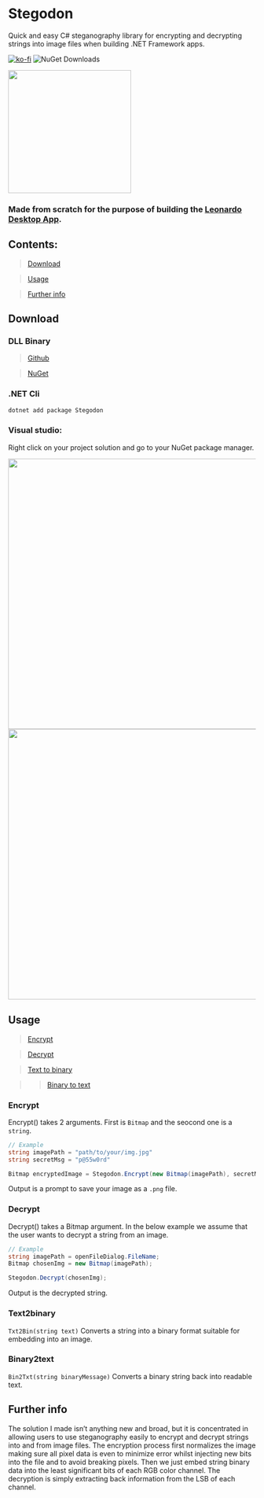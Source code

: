 # Stegodon

Quick and easy C# steganography library for encrypting and decrypting strings into image files when building .NET Framework apps.

[![ko-fi](https://ko-fi.com/img/githubbutton_sm.svg)](https://ko-fi.com/C1C3UABOS)
![NuGet Downloads](https://img.shields.io/nuget/dt/Stegodon?style=for-the-badge&logo=c%23&logoColor=%2350FF00&label=INSTALLS&color=%233e9544)



<img src="https://github.com/2alf/Stegodon/assets/113948114/2706e52d-e42b-4eb9-a3a6-54157230de66" width="250"/>



### Made from scratch for the purpose of building the [Leonardo Desktop App](https://github.com/2alf/Leonardo).

## Contents:

>[Download](#download)

>[Usage](#usage)

>[Further info](#further-info)

## Download

### DLL Binary

>[Github](https://github.com/2alf/Stegodon/releases)

>[NuGet](https://www.nuget.org/packages/Stegodon)

### .NET Cli

```bash
dotnet add package Stegodon
```

### Visual studio:

Right click on your project solution and go to your NuGet package manager.


<img src="https://github.com/2alf/Stegodon/assets/113948114/45de3351-2bfd-410a-8925-fc60526538e9" width="550"/>


<img src="https://github.com/2alf/Stegodon/assets/113948114/5ee88f00-b6d2-4921-a9b8-93c425e4c8c9" width="550"/>


## Usage

>[Encrypt](#encrypt)

>[Decrypt](#decrypt)

>[Text to binary](#text2binary)

>>[Binary to text](#binary2text)

### Encrypt

Encrypt() takes 2 arguments. First is `Bitmap` and the seocond one is a `string`.
```cs
// Example
string imagePath = "path/to/your/img.jpg"
string secretMsg = "p@55w0rd"

Bitmap encryptedImage = Stegodon.Encrypt(new Bitmap(imagePath), secretMsg);
```

Output is a prompt to save your image as a `.png` file. 

### Decrypt

Decrypt() takes a Bitmap argument.
In the below example we assume that the user wants to decrypt a string from an image. 
```cs
// Example
string imagePath = openFileDialog.FileName;
Bitmap chosenImg = new Bitmap(imagePath);

Stegodon.Decrypt(chosenImg);
```

Output is the decrypted string.

### Text2binary

```Txt2Bin(string text)```
Converts a string into a binary format suitable for embedding into an image.

### Binary2text
```Bin2Txt(string binaryMessage)```
Converts a binary string back into readable text.


## Further info
The solution I made isn’t anything new and broad, but it is concentrated in allowing users to use steganography easily to encrypt and decrypt strings into and from image files. The encryption process first normalizes the image making sure all pixel data is even to minimize error whilst injecting new bits into the file and to avoid breaking pixels. Then we just embed string binary data into the least significant bits of each RGB color channel. The decryption is simply extracting back information from the LSB of each channel.  
